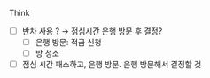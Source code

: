 Think
- [ ] 반차 사용 ? → 점심시간 은행 방문 후 결정?
    - [ ] 은행 방문: 적금 신청
    - [ ] 방 청소
- [ ] 점심 시간 패스하고, 은행 방문. 은행 방문해서 결정할 것
